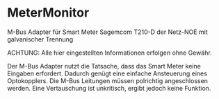 # MeterMonitor
M-Bus Adapter für Smart Meter Sagemcom T210-D der Netz-NOE mit galvanischer Trennung


ACHTUNG: Alle hier eingestellten Informationen erfolgen ohne Gewähr.

Der M-Bus Adapter nutzt die Tatsache, dass das Smart Meter keine Eingaben erfordert. Dadurch genügt eine einfache Ansteuerung eines Optokopplers. Die M-Bus Leitungen müssen polrichtig angeschlossen werden. Eine Vertauschung ist unkritisch, ergibt jedoch keine Funktion.

